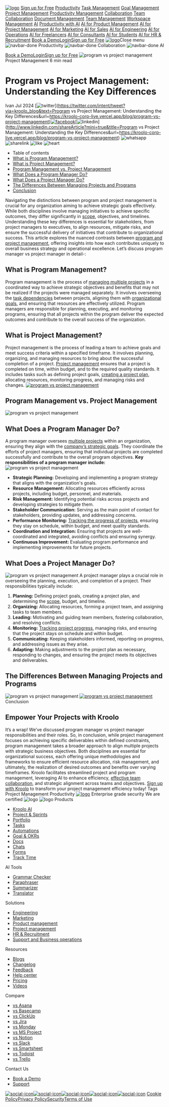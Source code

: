 [![logo](https://kroolo.com/_next/image?url=https%3A%2F%2Fkroolo-corp-live.vercel.app%2F_next%2Fstatic%2Fmedia%2Flogo.068deb1b.webp&w=3840&q=100)](https://kroolo.com/)
[Sign up for Free](https://app.kroolo.com/signin)
[Productivity](https://kroolo.com/blog/productivity-collection)
[Task Management](https://kroolo.com/blog/task-management-collection)
[Goal Management](https://kroolo.com/blog/goal-management-collection)
[Project Management](https://kroolo.com/blog/project-management-collection)
[Productivity Management](https://kroolo.com/blog/productivity-management-collection)
[Collaboration](https://kroolo.com/blog/collaboration-collection)
[Team Collaboration](https://kroolo.com/blog/team-collaboration-collection)
[Document Management](https://kroolo.com/blog/document-management-collection)
[Team Management](https://kroolo.com/blog/team-management-collection)
[Workspace Management](https://kroolo.com/blog/workspace-management-collection)
[AI](https://kroolo.com/blog/ai)
[Productivity with AI](https://kroolo.com/blog/productivity-with-ai-collection)
[AI for Product Management](https://kroolo.com/blog/ai-for-product-management-collection)
[AI for Project Management](https://kroolo.com/blog/ai-for-project-management-collection)
[AI for Marketing](https://kroolo.com/blog/ai-for-marketing-collection)
[AI for Sales](https://kroolo.com/blog/ai-for-sales-collection)
[AI for Engineering](https://kroolo.com/blog/ai-for-engineering-collection)
[AI for Operations](https://kroolo.com/blog/ai-for-operations-collection)
[AI for Freelancers](https://kroolo.com/blog/ai-for-freelancers-collection)
[AI for Consultants](https://kroolo.com/blog/ai-for-consultants-collection)
[AI for Students](https://kroolo.com/blog/ai-for-students-collection)
[AI for HR & Recruitment](https://kroolo.com/blog/ai-for-hr-recruitment)
[Book a Demo](https://kroolo.com/book-demo)[Login](https://app.kroolo.com/signin)[Sign up for Free](https://app.kroolo.com/signup)
[![logo](https://kroolo.com/_next/image?url=https%3A%2F%2Fkroolo-corp-live.vercel.app%2F_next%2Fstatic%2Fmedia%2Flogo.068deb1b.webp&w=3840&q=100)](https://kroolo.com/)Close menu
![navbar-done](https://kroolo.com/_next/image?url=https%3A%2F%2Fkroolo-corp-live.vercel.app%2F_next%2Fstatic%2Fmedia%2Ffaq-down.d52495b7.png&w=128&q=75)
Productivity
![navbar-done](https://kroolo.com/_next/image?url=https%3A%2F%2Fkroolo-corp-live.vercel.app%2F_next%2Fstatic%2Fmedia%2Ffaq-down.d52495b7.png&w=128&q=75)
Collaboration
![navbar-done](https://kroolo.com/_next/image?url=https%3A%2F%2Fkroolo-corp-live.vercel.app%2F_next%2Fstatic%2Fmedia%2Ffaq-down.d52495b7.png&w=128&q=75)
AI


[Book a Demo](https://kroolo.com/book-demo)[Login](https://app.kroolo.com/signin)[Sign up for Free](https://app.kroolo.com/signup)
![program vs project management](https://kroolo.com/_next/image?url=https%3A%2F%2Fd1x9j2lb4srxrw.cloudfront.net%2Fmedia%2Fhome%2Fpost%2Fimages%2Ffeature%2FThumbnails_0ZWnUGh.png&w=1920&q=75)
Project Management
6 min read
# Program vs Project Management: Understanding the Key Differences
Ivan
Jul 2024
[![twitter](https://kroolo-corp-live.vercel.app/_next/static/media/twiter.20ff8766.svg)](https://twitter.com/intent/tweet?via=kroolo_blog&text=Program vs Project Management: Understanding the Key Differences&url=https://kroolo-corp-live.vercel.app/blog/program-vs-project-management)[![facebook](https://kroolo-corp-live.vercel.app/_next/static/media/facebook.f72a9de9.svg)](https://www.facebook.com/sharer/sharer.php?u=https://kroolo-corp-live.vercel.app/blog/program-vs-project-management)[![linkedin](https://kroolo-corp-live.vercel.app/_next/static/media/Social-icon.ed8b8bc0.svg)](http://www.linkedin.com/shareArticle?mini=true&title=Program vs Project Management: Understanding the Key Differences&url=https://kroolo-corp-live.vercel.app/blog/program-vs-project-management)
![whatsapp](https://kroolo-corp-live.vercel.app/_next/static/media/whatsapp.80d1726f.svg)
![sharelink](https://kroolo-corp-live.vercel.app/_next/static/media/link-01.fbe029cd.svg)
![like](https://kroolo-corp-live.vercel.app/_next/static/media/heart-rounded.0441a402.svg)
![heart](https://kroolo-corp-live.vercel.app/_next/static/media/thumbs-up.3d56dccc.svg)
  * Table of contents
  * [What is Program Management?](https://kroolo.com/blog/program-vs-project-management#contentid-1)
  * [What is Project Management?](https://kroolo.com/blog/program-vs-project-management#contentid-2)
  * [Program Management vs. Project Management](https://kroolo.com/blog/program-vs-project-management#contentid-3)
  * [What Does a Program Manager Do?](https://kroolo.com/blog/program-vs-project-management#contentid-4)
  * [What Does a Project Manager Do?](https://kroolo.com/blog/program-vs-project-management#contentid-5)
  * [The Differences Between Managing Projects and Programs](https://kroolo.com/blog/program-vs-project-management#contentid-6)
  * [Conclusion](https://kroolo.com/blog/program-vs-project-management#conclusion)


Navigating the distinctions between program and project management is crucial for any organization aiming to achieve strategic goals effectively. 
While both disciplines involve managing initiatives to achieve specific outcomes, they differ significantly in [scope](https://kroolo.com/blog/what-is-scope-of-work-how-to-define-scope-of-work-for-your-next-project), objectives, and timelines. 
Understanding these key differences is essential for stakeholders, from project managers to executives, to align resources, mitigate risks, and ensure the successful delivery of initiatives that contribute to organizational success. 
This article explores the nuanced contrasts between [program and project management](https://kroolo.com/features/projects), offering insights into how each contributes uniquely to overall business strategy and operational excellence.
Let’s discuss program manager vs project manager in detail-:
## **What is Program Management?**
Program management is the process of [managing multiple projects](https://kroolo.com/blog/how-to-manage-multiple-projects-like-a-champion) in a coordinated way to achieve strategic objectives and benefits that may not be realized if the projects were managed separately. 
It involves overseeing the [task dependencies](https://kroolo.com/blog/task-dependencies-in-project-management-types-terms-applications) between projects, aligning them with [organizational goals](https://kroolo.com/blog/10-examples-of-professional-goals-for-work-in-2024), and ensuring that resources are effectively utilized. 
Program managers are responsible for planning, executing, and monitoring programs, ensuring that all projects within the program deliver the expected outcomes and contribute to the overall success of the organization.
## **What is Project Management?**
Project management is the process of leading a team to achieve goals and meet success criteria within a specified timeframe. It involves planning, organizing, and managing resources to bring about the successful completion of a project. 
[Project management](https://kroolo.com/blog/project-management-examples) ensures that a project is completed on time, within budget, and to the required quality standards. It includes tasks such as defining project goals, [creating a project plan](https://kroolo.com/blog/project-management-plan), allocating resources, monitoring progress, and managing risks and changes.
[![program vs project management](https://d1x9j2lb4srxrw.cloudfront.net/media/uploads/2024/07/12/13.png)](https://app.kroolo.com/signup?utm_source=blog&utm_medium=CTA&utm_content=program-vs-project-management)
## **Program Management vs. Project Management**
![program vs project management](https://d1x9j2lb4srxrw.cloudfront.net/media/uploads/2024/07/09/ball-point-game.png)
## **What Does a Program Manager Do?**
A program manager oversees [multiple projects](https://kroolo.com/blog/how-to-manage-multiple-projects-like-a-champion) within an organization, ensuring they align with the [company’s strategic goals](https://kroolo.com/blog/10-examples-of-professional-goals-for-work-in-2024). They coordinate the efforts of project managers, ensuring that individual projects are completed successfully and contribute to the overall program objectives.
**Key responsibilities of a program manager include:**
![program vs project management](https://d1x9j2lb4srxrw.cloudfront.net/media/uploads/2024/07/09/kroolo.png)
  * **Strategic Planning:** Developing and implementing a program strategy that aligns with the organization's goals.
  * **Resource Management:** Allocating resources efficiently across projects, including budget, personnel, and materials.
  * **Risk Management:** Identifying potential risks across projects and developing strategies to mitigate them.
  * **Stakeholder Communication:** Serving as the main point of contact for stakeholders, providing updates, and addressing concerns.
  * **Performance Monitoring:** [Tracking the progress of projects](https://kroolo.com/blog/strategic-guide-kpis-vs-metrics-in-goal-management), ensuring they stay on schedule, within budget, and meet quality standards.
  * **Coordination and Integration:** Ensuring that projects are well-coordinated and integrated, avoiding conflicts and ensuring synergy.
  * **Continuous Improvement:** Evaluating program performance and implementing improvements for future projects.


## **What Does a Project Manager Do?**
![program vs project management](https://d1x9j2lb4srxrw.cloudfront.net/media/uploads/2024/07/09/kroolo-1.png)
A project manager plays a crucial role in overseeing the planning, execution, and completion of a project. Their responsibilities typically include:
  1. **Planning:** Defining project goals, creating a project plan, and determining the [scope](https://kroolo.com/blog/what-is-scope-of-work-how-to-define-scope-of-work-for-your-next-project), budget, and timeline.
  2. **Organizing:** Allocating resources, forming a project team, and assigning tasks to team members.
  3. **Leading:** Motivating and guiding team members, fostering collaboration, and resolving conflicts.
  4. **Monitoring:** [Tracking project progress](https://kroolo.com/blog/project-management-team-metrics-key-indicators-to-track-success-in-2024), managing risks, and ensuring that the project stays on schedule and within budget.
  5. **Communicating:** Keeping stakeholders informed, reporting on progress, and addressing issues as they arise.
  6. **Adapting:** Making adjustments to the project plan as necessary, responding to changes, and ensuring the project meets its objectives and deliverables.


## **The Differences Between Managing Projects and Programs**
![program vs project management](https://d1x9j2lb4srxrw.cloudfront.net/media/uploads/2024/07/09/ball-point-game-1_nzYFuk9.png)
[![program vs project management](https://d1x9j2lb4srxrw.cloudfront.net/media/uploads/2024/07/12/17.png)](https://app.kroolo.com/signup?utm_source=blog&utm_medium=CTA&utm_content=program-vs-project-management)
Conclusion
## **Empower Your Projects with Kroolo**
It’s a wrap! We’ve discussed program manager vs project manager responsibilities and their roles. 
So, in conclusion, while project management focuses on achieving specific deliverables within defined constraints, program management takes a broader approach to align multiple projects with strategic business objectives. 
Both disciplines are essential for organizational success, each offering unique methodologies and frameworks to ensure efficient resource allocation, risk management, and ultimately, the realization of desired outcomes and benefits over varying timeframes.
Kroolo facilitates streamlined project and program management, leveraging AI to enhance efficiency, [effective team collaboration](https://kroolo.com/blog/effective-team-collaboration), and strategic alignment across teams and objectives.
[Sign up with Kroolo](https://app.kroolo.com/signin) to transform your project management efficiency today!
Tags
Project Management
Productivity
[![logo](https://kroolo.com/_next/image?url=https%3A%2F%2Fkroolo-corp-live.vercel.app%2F_next%2Fstatic%2Fmedia%2Flogo.068deb1b.webp&w=3840&q=100)](https://kroolo.com/)
Enterprise grade security
We are certified
![logo](https://kroolo.com/_next/image?url=https%3A%2F%2Fkroolo-corp-live.vercel.app%2F_next%2Fstatic%2Fmedia%2FAicpaLogo.2ce146a5.png&w=128&q=100)
![logo](https://kroolo.com/_next/image?url=https%3A%2F%2Fkroolo-corp-live.vercel.app%2F_next%2Fstatic%2Fmedia%2FISOlogo.7d3713bf.png&w=128&q=100)
Products
  * [Kroolo AI](https://kroolo.com/features/ai)
  * [Project & Sprints](https://kroolo.com/features/projects)
  * [Portfolio](https://kroolo.com/features/portfolio)
  * [Tasks](https://kroolo.com/features/tasks)
  * [Automations](https://kroolo.com/features/automations)
  * [Goal & OKRs](https://kroolo.com/features/goals)
  * [Docs](https://kroolo.com/features/docs)
  * [Chats](https://kroolo.com/features/chats)
  * [Forms](https://kroolo.com/features/forms)
  * [Track Time](https://kroolo.com/features/track-time)


AI Tools
  * [Grammar Checker](https://kroolo.com/ai-tools/grammar-checker)
  * [Paraphraser](https://kroolo.com/ai-tools/paraphraser)
  * [Summarizer](https://kroolo.com/ai-tools/summarizer)
  * [Translator](https://kroolo.com/ai-tools/translator)


Solutions
  * [Engineering](https://kroolo.com/solutions/engineering)
  * [Marketing](https://kroolo.com/solutions/marketing)
  * [Product management](https://kroolo.com/solutions/product-management)
  * [Project management](https://kroolo.com/solutions/project-management)
  * [HR & Recruitment](https://kroolo.com/solutions/hr-recruitment)
  * [Support and Business operations](https://kroolo.com/solutions/business-operations)


Resources
  * [Blogs](https://kroolo.com/blog)
  * [Changelog](https://kroolo.featurebase.app/changelog)
  * [Feedback](https://kroolo.featurebase.app)
  * [Help center](https://help.kroolo.com/)
  * [Pricing](https://kroolo.com/pricing)
  * [Videos](https://kroolo.com/videos)


Compare
  * [vs Asana](https://kroolo.com/compare/kroolo-vs-asana)
  * [vs Basecamp](https://kroolo.com/compare/kroolo-vs-basecamp)
  * [vs ClickUp](https://kroolo.com/compare/kroolo-vs-clickup)
  * [vs Jira](https://kroolo.com/compare/kroolo-vs-jira)
  * [vs Monday](https://kroolo.com/compare/kroolo-vs-monday)
  * [vs MS Project](https://kroolo.com/compare/kroolo-vs-microsoft-project)
  * [vs Notion](https://kroolo.com/compare/kroolo-vs-notion)
  * [vs Slack](https://kroolo.com/compare/kroolo-vs-slack)
  * [vs Smartsheet](https://kroolo.com/compare/kroolo-vs-smartsheet)
  * [vs Todoist](https://kroolo.com/compare/kroolo-vs-todoist)
  * [vs Trello](https://kroolo.com/compare/kroolo-vs-trello)


Contact Us
  * [Book a Demo](https://kroolo.com/book-demo)
  * [Support](https://kroolo.com/contact-support)


[![social-icon](https://kroolo-corp-live.vercel.app/_next/static/media/linkedin.649b6cf5.svg)](https://www.linkedin.com/company/getkroolo/)[![social-icon](https://kroolo-corp-live.vercel.app/_next/static/media/facebook.4b12489e.svg)](https://www.facebook.com/people/Kroolo/61553808299270/)[![social-icon](https://kroolo-corp-live.vercel.app/_next/static/media/instagram.a0617909.svg)](https://www.instagram.com/getkroolo)[![social-icon](https://kroolo-corp-live.vercel.app/_next/static/media/twitter.8613d45d.svg)](https://www.twitter.com/getkroolo)[![social-icon](https://kroolo-corp-live.vercel.app/_next/static/media/youtube.b846fe90.svg)](https://youtube.com/@getkroolo?si=z2hD5yQsZ7h6jhdw)
[Cookie Policy](https://kroolo.com/legal/cookie-policy)[Privacy Policy](https://kroolo.com/legal/privacy-policy)[Security](https://kroolo.com/legal/security)[Terms of Use](https://kroolo.com/legal/terms-of-use)
